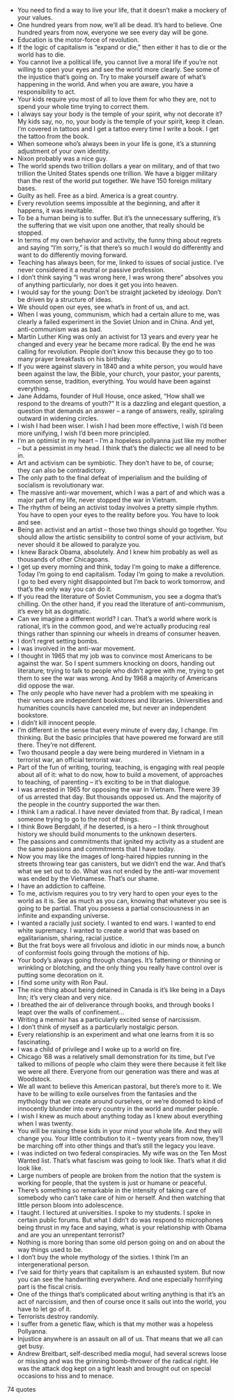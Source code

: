  - You need to find a way to live your life, that it doesn’t make a mockery of your values.
 - One hundred years from now, we’ll all be dead. It’s hard to believe. One hundred years from now, everyone we see every day will be gone.
 - Education is the motor-force of revolution.
 - If the logic of capitalism is “expand or die,” then either it has to die or the world has to die.
 - You cannot live a political life, you cannot live a moral life if you’re not willing to open your eyes and see the world more clearly. See some of the injustice that’s going on. Try to make yourself aware of what’s happening in the world. And when you are aware, you have a responsibility to act.
 - Your kids require you most of all to love them for who they are, not to spend your whole time trying to correct them.
 - I always say your body is the temple of your spirit, why not decorate it? My kids say, no, no, your body is the temple of your spirit, keep it clean. I’m covered in tattoos and I get a tattoo every time I write a book. I get the tattoo from the book.
 - When someone who’s always been in your life is gone, it’s a stunning adjustment of your own identity.
 - Nixon probably was a nice guy.
 - The world spends two trillion dollars a year on military, and of that two trillion the United States spends one trillion. We have a bigger military than the rest of the world put together. We have 150 foreign military bases.
 - Guilty as hell. Free as a bird. America is a great country.
 - Every revolution seems impossible at the beginning, and after it happens, it was inevitable.
 - To be a human being is to suffer. But it’s the unnecessary suffering, it’s the suffering that we visit upon one another, that really should be stopped.
 - In terms of my own behavior and activity, the funny thing about regrets and saying “I’m sorry,” is that there’s so much I would do differently and want to do differently moving forward.
 - Teaching has always been, for me, linked to issues of social justice. I’ve never considered it a neutral or passive profession.
 - I don’t think saying “I was wrong here, I was wrong there” absolves you of anything particularly, nor does it get you into heaven.
 - I would say for the young: Don’t be straight jacketed by ideology. Don’t be driven by a structure of ideas.
 - We should open our eyes, see what’s in front of us, and act.
 - When I was young, communism, which had a certain allure to me, was clearly a failed experiment in the Soviet Union and in China. And yet, anti-communism was as bad.
 - Martin Luther King was only an activist for 13 years and every year he changed and every year he became more radical. By the end he was calling for revolution. People don’t know this because they go to too many prayer breakfasts on his birthday.
 - If you were against slavery in 1840 and a white person, you would have been against the law, the Bible, your church, your pastor, your parents, common sense, tradition, everything. You would have been against everything.
 - Jane Addams, founder of Hull House, once asked, “How shall we respond to the dreams of youth?” It is a dazzling and elegant question, a question that demands an answer – a range of answers, really, spiraling outward in widening circles.
 - I wish I had been wiser. I wish I had been more effective, I wish I’d been more unifying, I wish I’d been more principled.
 - I’m an optimist in my heart – I’m a hopeless pollyanna just like my mother – but a pessimist in my head. I think that’s the dialectic we all need to be in.
 - Art and activism can be symbiotic. They don’t have to be, of course; they can also be contradictory.
 - The only path to the final defeat of imperialism and the building of socialism is revolutionary war.
 - The massive anti-war movement, which I was a part of and which was a major part of my life, never stopped the war in Vietnam.
 - The rhythm of being an activist today involves a pretty simple rhythm. You have to open your eyes to the reality before you. You have to look and see.
 - Being an activist and an artist – those two things should go together. You should allow the artistic sensibility to control some of your activism, but never should it be allowed to paralyze you.
 - I knew Barack Obama, absolutely. And I knew him probably as well as thousands of other Chicagoans.
 - I get up every morning and think, today I’m going to make a difference. Today I’m going to end capitalism. Today I’m going to make a revolution. I go to bed every night disappointed but I’m back to work tomorrow, and that’s the only way you can do it.
 - If you read the literature of Soviet Communism, you see a dogma that’s chilling. On the other hand, if you read the literature of anti-communism, it’s every bit as dogmatic.
 - Can we imagine a different world? I can. That’s a world where work is rational, it’s in the common good, and we’re actually producing real things rather than spinning our wheels in dreams of consumer heaven.
 - I don’t regret setting bombs.
 - I was involved in the anti-war movement.
 - I thought in 1965 that my job was to convince most Americans to be against the war. So I spent summers knocking on doors, handing out literature, trying to talk to people who didn’t agree with me, trying to get them to see the war was wrong. And by 1968 a majority of Americans did oppose the war.
 - The only people who have never had a problem with me speaking in their venues are independent bookstores and libraries. Universities and humanities councils have canceled me, but never an independent bookstore.
 - I didn’t kill innocent people.
 - I’m different in the sense that every minute of every day, I change. I’m thinking. But the basic principles that have powered me forward are still there. They’re not different.
 - Two thousand people a day were being murdered in Vietnam in a terrorist war, an official terrorist war.
 - Part of the fun of writing, touring, teaching, is engaging with real people about all of it: what to do now, how to build a movement, of approaches to teaching, of parenting – it’s exciting to be in that dialogue.
 - I was arrested in 1965 for opposing the war in Vietnam. There were 39 of us arrested that day. But thousands opposed us. And the majority of the people in the country supported the war then.
 - I think I am a radical. I have never deviated from that. By radical, I mean someone trying to go to the root of things.
 - I think Bowe Bergdahl, if he deserted, is a hero – I think throughout history we should build monuments to the unknown deserters.
 - The passions and commitments that ignited my activity as a student are the same passions and commitments that I have today.
 - Now you may like the images of long-haired hippies running in the streets throwing tear gas canisters, but we didn’t end the war. And that’s what we set out to do. What was not ended by the anti-war movement was ended by the Vietnamese. That’s our shame.
 - I have an addiction to caffeine.
 - To me, activism requires you to try very hard to open your eyes to the world as it is. See as much as you can, knowing that whatever you see is going to be partial. That you possess a partial consciousness in an infinite and expanding universe.
 - I wanted a racially just society. I wanted to end wars. I wanted to end white supremacy. I wanted to create a world that was based on egalitarianism, sharing, racial justice.
 - But the frat boys were all frivolous and idiotic in our minds now, a bunch of conformist fools going through the motions of hip.
 - Your body’s always going through changes. It’s fattening or thinning or wrinkling or blotching, and the only thing you really have control over is putting some decoration on it.
 - I find some unity with Ron Paul.
 - The nice thing about being detained in Canada is it’s like being in a Days Inn; it’s very clean and very nice.
 - I breathed the air of deliverance through books, and through books I leapt over the walls of confinement...
 - Writing a memoir has a particularly excited sense of narcissism.
 - I don’t think of myself as a particularly nostalgic person.
 - Every relationship is an experiment and what one learns from it is so fascinating.
 - I was a child of privilege and I woke up to a world on fire.
 - Chicago ’68 was a relatively small demonstration for its time, but I’ve talked to millions of people who claim they were there because it felt like we were all there. Everyone from our generation was there and was at Woodstock.
 - We all want to believe this American pastoral, but there’s more to it. We have to be willing to exile ourselves from the fantasies and the mythology that we create around ourselves, or we’re doomed to kind of innocently blunder into every country in the world and murder people.
 - I wish I knew as much about anything today as I knew about everything when I was twenty.
 - You will be raising these kids in your mind your whole life. And they will change you. Your little contribution to it – twenty years from now, they’ll be marching off into other things and that’s still the legacy you leave.
 - I was indicted on two federal conspiracies. My wife was on the Ten Most Wanted list. That’s what fascism was going to look like. That’s what it did look like.
 - Large numbers of people are broken from the notion that the system is working for people, that the system is just or humane or peaceful.
 - There’s something so remarkable in the intensity of taking care of somebody who can’t take care of him or herself. And then watching that little person bloom into adolescence.
 - I taught. I lectured at universities. I spoke to my students. I spoke in certain public forums. But what I didn’t do was respond to microphones being thrust in my face and saying, what is your relationship with Obama and are you an unrepentant terrorist?
 - Nothing is more boring than some old person going on and on about the way things used to be.
 - I don’t buy the whole mythology of the sixties. I think I’m an intergenerational person.
 - I’ve said for thirty years that capitalism is an exhausted system. But now you can see the handwriting everywhere. And one especially horrifying part is the fiscal crisis.
 - One of the things that’s complicated about writing anything is that it’s an act of narcissism, and then of course once it sails out into the world, you have to let go of it.
 - Terrorists destroy randomly.
 - I suffer from a genetic flaw, which is that my mother was a hopeless Pollyanna.
 - Injustice anywhere is an assault on all of us. That means that we all can get busy.
 - Andrew Breitbart, self-described media mogul, had several screws loose or missing and was the grinning bomb-thrower of the radical right. He was the attack dog kept on a tight leash and brought out on special occasions to hiss and to menace.

74 quotes